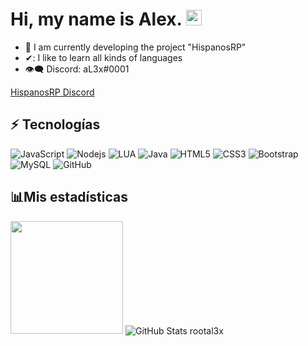 

# Hi, my name is Alex. <img src="https://media.giphy.com/media/hvRJCLFzcasrR4ia7z/giphy.gif" width="25px">


- 💠 I am currently developing the project "HispanosRP"
- ✔: I like to learn all kinds of languages
- 👁‍🗨 Discord: aL3x#0001

[HispanosRP Discord](https://discord.gg/y6qaWgEAzp)



## :zap: Tecnologías

![JavaScript](https://img.shields.io/badge/-JavaScript-black?style=flat-square&logo=javascript)
![Nodejs](https://img.shields.io/badge/-Nodejs-black?style=flat-square&logo=Node.js)
![LUA](https://img.shields.io/badge/-Lua-blue?style=flat-square&logo=lua)
![Java](https://img.shields.io/badge/-Java-yellow?style=flat-square&logo=java)
![HTML5](https://img.shields.io/badge/-HTML5-E34F26?style=flat-square&logo=html5&logoColor=white)
![CSS3](https://img.shields.io/badge/-CSS3-1572B6?style=flat-square&logo=css3)
![Bootstrap](https://img.shields.io/badge/-Bootstrap-563D7C?style=flat-square&logo=bootstrap)
![MySQL](https://img.shields.io/badge/-MySQL-black?style=flat-square&logo=mysql)
![GitHub](https://img.shields.io/badge/-GitHub-181717?style=flat-square&logo=github)

## 📊Mis estadísticas


<p>  
 
<img height="180em" src="https://github-readme-stats.vercel.app/api/top-langs/?username=rootal3x&exclude_repo=KNN-Image-Classification&show_icons=true&hide_border=true&layout=compact&langs_count=8"/>  

<img align="center" alt="GitHub Stats rootal3x" src="https://github-readme-stats.vercel.app/api/wakatime?username=rootl3x&custom_title=Actividad%20de%20aL3x%20 (7 dias)"/>

</p>



